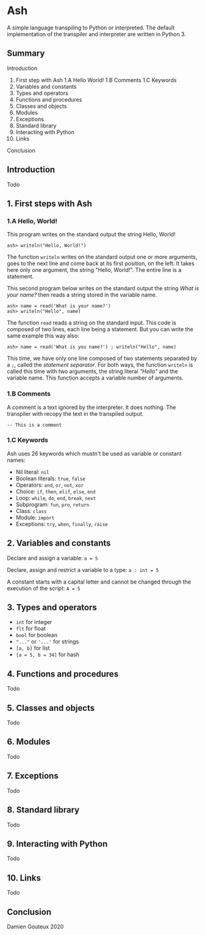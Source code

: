 # Ash

A simple language transpiling to Python or interpreted.
The default implementation of the transpiler and interpreter are written in Python 3.

## Summary

Introduction

1. First step with Ash
  1.A Hello World!
  1.B Comments
  1.C Keywords
2. Variables and constants
3. Types and operators
4. Functions and procedures
5. Classes and objects
6. Modules
7. Exceptions
8. Standard library
9. Interacting with Python
10. Links

Conclusion

## Introduction

Todo

## 1. First steps with Ash

### 1.A Hello, World!

This program writes on the standard output the string Hello, World!

``ash> writeln("Hello, World!")``

The function ``writeln`` writes on the standard output one or more arguments, goes to the next line and come back at its first position, on the left. It takes here only one argument, the string "Hello, World!". The entire line is a statement.

This second program below writes on the standard output the string *What is your name?* then reads a string stored in the variable name.

```
ash> name = read('What is your name?')
ash> writeln("Hello", name)
```

The function ``read`` reads a string on the standard input. This code is composed of two lines, each line being a statement. But you can write the same example this way also:

``ash> name = read('What is you name?') ; writeln("Hello", name)``

This time, we have only one line composed of two statements separated by a ``;``, called the *statement separator*. For both ways, the function ``writeln`` is called this time with two arguments, the string literal *"Hello"* and the variable name. This function accepts a variable number of arguments.

### 1.B Comments

A comment is a text ignored by the interpreter. It does nothing. The transpiler with recopy the text in the transpiled output.

``-- This is a comment``

### 1.C Keywords

Ash uses 26 keywords which mustn't be used as variable or constant names:
* Nil literal: ``nil``
* Boolean literals: ``true``, ``false``
* Operators: ``and``, ``or``, ``not``, ``xor``
* Choice: ``if``, ``then``, ``elif``, ``else``, ``end``
* Loop: ``while``, ``do``, ``end``, ``break``, ``next``
* Subprogram: ``fun``, ``pro``, ``return``
* Class: ``class``
* Module: ``import``
* Exceptions: ``try``, ``when``, ``finally``, ``raise``

## 2. Variables and constants

Declare and assign a variable:
``a = 5``

Declare, assign and restrict a variable to a type:
``a : int = 5``

A constant starts with a capital letter and cannot be changed through the execution of the script:
``A = 5``

## 3. Types and operators

* ``int`` for integer
* ``flt`` for float
* ``bool`` for boolean
* ``"..."`` or ``'...'`` for strings
* ``[a, b]`` for list
* ``[a = 5, b = 34]`` for hash

## 4. Functions and procedures

Todo

## 5. Classes and objects

Todo

## 6. Modules

Todo

## 7. Exceptions

Todo

## 8. Standard library

Todo

## 9. Interacting with Python

Todo

## 10. Links

Todo

## Conclusion

Damien Gouteux 2020